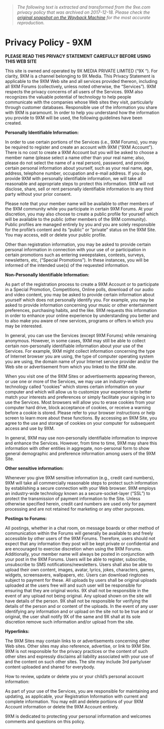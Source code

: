 > *The following text is extracted and transformed from the 9xe.com privacy policy that was archived on 2017-12-18. Please check the [original snapshot on the Wayback Machine](https://web.archive.org/web/20171218004716id_/http%3A//www.9xm.in/%3Fpage_id%3D219) for the most accurate reproduction.*

# Privacy Policy - 9XM

**PLEASE READ THIS PRIVACY STATEMENT CAREFULLY BEFORE USING THIS WEB SITE**

This site is owned and operated by 9X MEDIA PRIVATE LIMITED (“9X “). For clarity, 9XM is a channel belonging to 9X Media. This Privacy Statement is applicable to the 9XM Web site and all services provided thereon, including all 9XM Forums (collectively, unless noted otherwise, the “Services”). 9XM respects the privacy concerns of all users of the Services. 9XM also recognizes the valuable potential of technology to help people communicate with the companies whose Web sites they visit, particularly through customer databases. Responsible use of the information you share with 9XM is paramount. In order to help you understand how the information you provide to 9XM will be used, the following guidelines have been created.

**Personally Identifiable Information:**

In order to use certain portions of the Services (i.e., 9XM Forums), you may be required to register and create an account with 9XM (“9XM Account”). There is no cost to create a 9XM Account but you will be asked to choose a member name (please select a name other than your real name; also, please do not select the name of a real person), password, and provide certain personal information about yourself, such as your real name, age, address, telephone number, occupation and e-mail address. If you do provide 9XM with personally identifiable information, we will take all reasonable and appropriate steps to protect this information. 9XM will not disclose, share, sell or rent personally identifiable information to any third party without your prior consent.

Please note that your member name will be available to other members of the 9XM community while you participate in certain 9XM Forums. At your discretion, you may also choose to create a public profile for yourself which will be available to the public (other members of the 9XM community). Public profiles are managed entirely by you and you are solely responsible for the profile’s content and its “public” or “private” status on the 9XM Site. You may access, edit or delete your public profile.

Other than registration information, you may be asked to provide certain personal information in connection with your use of or participation in certain promotions such as entering sweepstakes, contests, surveys, newsletters, etc, (“Special Promotions”). In these instances, you will be informed of the intended use(s) of the requested information.

**Non-Personally Identifiable Information:**

As part of the registration process to create a 9XM Account or to participate in a Special Promotion, Competitions, Online polls, download of our audio and video content, you may be asked to provide certain information about yourself which does not personally identify you. For example, you may be asked to provide information concerning your music or other entertainment preferences, purchasing habits, and the like. 9XM requests this information in order to enhance your online experience by understanding you better and to also make you aware of new services, programs or offers in which you may be interested.

In general, you can use the Services (except 9XM Forums) while remaining anonymous. However, in some cases, 9XM may still be able to collect certain non-personally identifiable information about your use of the Services. For example, 9XM might collect information concerning the type of Internet browser you are using, the type of computer operating system you are using, the domain name of your Internet service provider and/or the Web site or advertisement from which you linked to the 9XM site.

When you visit one of the 9XM Sites or advertisements appearing thereon, or use one or more of the Services, we may use an industry-wide technology called “cookies” which stores certain information on your computer and which will allow us to customize your experience to better match your interests and preferences or simply facilitate your signing in to use the Services. Most browsers will allow you to erase cookies from your computer hard drive, block acceptance of cookies, or receive a warning before a cookie is stored. Please refer to your browser instructions or help screen to learn more about these functions. By accessing an 9XM Site, you agree to the use and storage of cookies on your computer for subsequent access and use by 9XM.

In general, 9XM may use non-personally identifiable information to improve and enhance the Services. However, from time to time, 9XM may share this information with other entities in aggregate, non-personal form to show general demographic and preference information among users of the 9XM Site.

**Other sensitive information:**

Whenever you give 9XM sensitive information (e.g., credit card numbers), 9XM will take all commercially reasonable steps to protect such information by establishing a secure connection with your Web browser. 9XM employs an industry-wide technology known as a secure-socket-layer (“SSL”) to protect the transmission of payment information to the Site. Unless otherwise specified herein, credit card numbers are used only for payment processing and are not retained for marketing or any other purposes.

**Postings to Forums:**

All postings, whether in a chat room, on message boards or other method of communication within the Forums will generally be available to and freely accessible by other users of the 9XM Forums. Therefore, users should not expect that any information they post will be kept private or confidential and are encouraged to exercise discretion when using the 9XM Forums. Additionally, your member name will always be posted in conjunction with your post in the 9XM Forums. Users will be able to register, subscribe, unsubscribe to SMS notifications/newsletters. Users shall also be able to upload their own content, images, avatar, lyrics, jokes, characters, games, widgets, screensavers, wallpapers, etc. Users can download ringtones subject to payment for these. All uploads by users shall be original uploads uploaded at the users free will and such user will be responsible for ensuring that they are original works. 9X shall not be responsible in the event of any upload not being original. Any upload shown on the site will have details of the person. 9X shall not be responsible for verifying the details of the person and or content of the uploads. In the event of any user identifying any information and or upload on the site not to be true and or original, the user shall notify 9X of the same and 9X shall at its sole discretion remove such information and/or upload from the site.

**Hyperlinks:**

The 9XM Sites may contain links to or advertisements concerning other Web sites. Other sites may also reference, advertise, or link to 9XM Site. 9XM is not responsible for the privacy practices or the content of such other sites and expressly disclaims all liability associated with your use of and the content on such other sites. The site may include 3rd party/user content uploaded and shared for everybody.

How to review, update or delete you or your child’s personal account information:

As part of your use of the Services, you are responsible for maintaining and updating, as applicable, your Registration Information with current and complete information. You may edit and delete portions of your 9XM Account information or delete the 9XM Account entirely.

9XM is dedicated to protecting your personal information and welcomes comments and questions on this policy.
